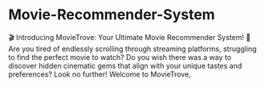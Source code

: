 # Movie-Recommender-System
🎬 Introducing MovieTrove: Your Ultimate Movie Recommender System! 🍿  Are you tired of endlessly scrolling through streaming platforms, struggling to find the perfect movie to watch? Do you wish there was a way to discover hidden cinematic gems that align with your unique tastes and preferences? Look no further! Welcome to MovieTrove, 
